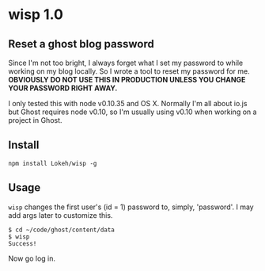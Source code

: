 # wisp 1.0

## Reset a ghost blog password

Since I'm not too bright, I always forget what I set my password to while working on my blog locally. So I wrote a tool to reset my password for me. **OBVIOUSLY DO NOT USE THIS IN PRODUCTION UNLESS YOU CHANGE YOUR PASSWORD RIGHT AWAY.**

I only tested this with node v0.10.35 and OS X. Normally I'm all about io.js but Ghost requires node v0.10, so I'm usually using v0.10 when working on a project in Ghost.

## Install

`npm install Lokeh/wisp -g`

## Usage

`wisp` changes the first user's (id = 1) password to, simply, 'password'. I may add args later to customize this.

```
$ cd ~/code/ghost/content/data
$ wisp
Success!
```

Now go log in.
